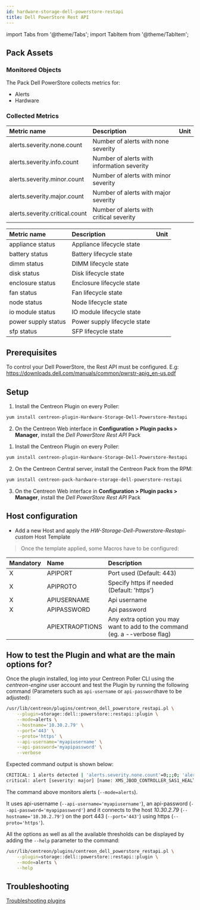 ```yaml
---
id: hardware-storage-dell-powerstore-restapi
title: Dell PowerStore Rest API
---
```

import Tabs from '@theme/Tabs';
import TabItem from '@theme/TabItem';


## Pack Assets

### Monitored Objects

The Pack Dell PowerStore collects metrics for:
* Alerts
* Hardware

### Collected Metrics

<Tabs groupId="sync">
<TabItem value="Alerts" label="Alerts">

| Metric name                    | Description                                | Unit  |
| :----------------------------- | :----------------------------------------- | :---- |
| alerts.severity.none.count     | Number of alerts with none severity        |       |
| alerts.severity.info.count     | Number of alerts with information severity |       |
| alerts.severity.minor.count    | Number of alerts with minor severity       |       |
| alerts.severity.major.count    | Number of alerts with major severity       |       |
| alerts.severity.critical.count | Number of alerts with critical severity    |       |

</TabItem>
<TabItem value="Hardware" label="Hardware">

| Metric name         | Description                  | Unit  |
| :------------------ | :--------------------------- | :---- |
| appliance status    | Appliance lifecycle state    |       |
| battery status      | Battery lifecycle state      |       |
| dimm status         | DIMM lifecycle state         |       |
| disk status         | Disk lifecycle state         |       |
| enclosure status    | Enclosure lifecycle state    |       |
| fan status          | Fan lifecycle state          |       |
| node status         | Node lifecycle state         |       |
| io module status    | IO module lifecycle state    |       |
| power supply status | Power supply lifecycle state |       |
| sfp status          | SFP lifecycle state          |       |

</TabItem>
</Tabs>

## Prerequisites

To control your Dell PowerStore, the Rest API must be configured.
E.g: https://downloads.dell.com/manuals/common/pwrstr-apig_en-us.pdf

## Setup

<Tabs groupId="sync">
<TabItem value="Online IMP Licence & IT100 Editions" label="Online IMP Licence & IT100 Editions">

1. Install the Centreon Plugin on every Poller:

```bash
yum install centreon-plugin-Hardware-Storage-Dell-Powerstore-Restapi
```

2. On the Centreon Web interface in **Configuration > Plugin packs > Manager**, install the *Dell PowerStore Rest API* Pack

</TabItem>
<TabItem value="Offline IMP License" label="Offline IMP License">

1. Install the Centreon Plugin on every Poller:

```bash
yum install centreon-plugin-Hardware-Storage-Dell-Powerstore-Restapi
```

2. On the Centreon Central server, install the Centreon Pack from the RPM:

```bash
yum install centreon-pack-hardware-storage-dell-powerstore-restapi
```

3. On the Centreon Web interface in **Configuration > Plugin packs > Manager**, install the *Dell PowerStore Rest API* Pack

</TabItem>
</Tabs>

## Host configuration

* Add a new Host and apply the *HW-Storage-Dell-Powerstore-Restapi-custom* Host Template

> Once the template applied, some Macros have to be configured:

| Mandatory | Name            | Description                                                                |
| :-------- | :-------------- | :------------------------------------------------------------------------- |
| X         | APIPORT         | Port used (Default: 443)                                                   |
| X         | APIPROTO        | Specify https if needed (Default: 'https')                                 |
| X         | APIUSERNAME     | Api username                                                               |
| X         | APIPASSWORD     | Api password                                                               |
|           | APIEXTRAOPTIONS | Any extra option you may want to add to the command (eg. a --verbose flag) |

## How to test the Plugin and what are the main options for?

Once the plugin installed, log into your Centreon Poller CLI using the *centreon-engine* user account
and test the Plugin by running the following command (Parameters such as ```api-username``` or ```api-password```have to be adjusted):

```bash
/usr/lib/centreon/plugins/centreon_dell_powerstore_restapi.pl \
    --plugin=storage::dell::powerstore::restapi::plugin \
    --mode=alerts \
    --hostname='10.30.2.79' \
    --port='443' \
    --proto='https' \
    --api-username='myapiusername' \
    --api-password='myapipassword' \
    --verbose
```

Expected command output is shown below:

```bash
CRITICAL: 1 alerts detected | 'alerts.severity.none.count'=0;;;0; 'alerts.severity.info.count'=1;;;0; 'alerts.severity.minor.count'=0;;;0; 'alerts.severity.major.count'=1;;;0; 'alerts.severity.critical.count'=0;;;0; 'alerts.problems.current.count'=1;;;0;
critical: alert [severity: major] [name: XMS_JBOD_CONTROLLER_SAS1_HEALTH_LEVEL_LEVEL_1_CLEAR] [resource: ] 2021-09-08T08:13:14.804936+00:00
```

The command above monitors alerts (```--mode=alerts```).

It uses api-username (```--api-username='myapiusername'```), an api-password (```--api-password='myapipassword'```)
and it connects to the host _10.30.2.79_ (```--hostname='10.30.2.79'```)
on the port 443 (```--port='443'```) using https (```--proto='https'```).

All the options as well as all the available thresholds can be displayed by adding the  ```--help```
parameter to the command:

```bash
/usr/lib/centreon/plugins/centreon_dell_powerstore_restapi.pl \
    --plugin=storage::dell::powerstore::restapi::plugin \
    --mode=alerts \
    --help
```

## Troubleshooting

[Troubleshooting plugins](../tutorials/troubleshooting-plugins#http-and-api-checks)
